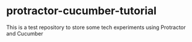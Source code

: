 # protractor-cucumber-tutorial
This is a test repository to store some tech experiments using Protractor and Cucumber
